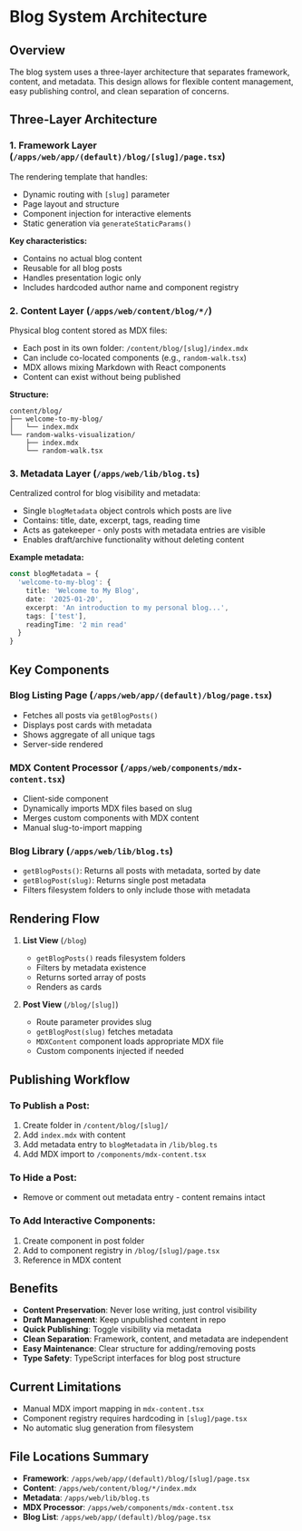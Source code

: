 # Blog System Architecture

## Overview
The blog system uses a three-layer architecture that separates framework, content, and metadata. This design allows for flexible content management, easy publishing control, and clean separation of concerns.

## Three-Layer Architecture

### 1. Framework Layer (`/apps/web/app/(default)/blog/[slug]/page.tsx`)
The rendering template that handles:
- Dynamic routing with `[slug]` parameter
- Page layout and structure
- Component injection for interactive elements
- Static generation via `generateStaticParams()`

**Key characteristics:**
- Contains no actual blog content
- Reusable for all blog posts
- Handles presentation logic only
- Includes hardcoded author name and component registry

### 2. Content Layer (`/apps/web/content/blog/*/`)
Physical blog content stored as MDX files:
- Each post in its own folder: `/content/blog/[slug]/index.mdx`
- Can include co-located components (e.g., `random-walk.tsx`)
- MDX allows mixing Markdown with React components
- Content can exist without being published

**Structure:**
```
content/blog/
├── welcome-to-my-blog/
│   └── index.mdx
└── random-walks-visualization/
    ├── index.mdx
    └── random-walk.tsx
```

### 3. Metadata Layer (`/apps/web/lib/blog.ts`)
Centralized control for blog visibility and metadata:
- Single `blogMetadata` object controls which posts are live
- Contains: title, date, excerpt, tags, reading time
- Acts as gatekeeper - only posts with metadata entries are visible
- Enables draft/archive functionality without deleting content

**Example metadata:**
```typescript
const blogMetadata = {
  'welcome-to-my-blog': {
    title: 'Welcome to My Blog',
    date: '2025-01-20',
    excerpt: 'An introduction to my personal blog...',
    tags: ['test'],
    readingTime: '2 min read'
  }
}
```

## Key Components

### Blog Listing Page (`/apps/web/app/(default)/blog/page.tsx`)
- Fetches all posts via `getBlogPosts()`
- Displays post cards with metadata
- Shows aggregate of all unique tags
- Server-side rendered

### MDX Content Processor (`/apps/web/components/mdx-content.tsx`)
- Client-side component
- Dynamically imports MDX files based on slug
- Merges custom components with MDX content
- Manual slug-to-import mapping

### Blog Library (`/apps/web/lib/blog.ts`)
- `getBlogPosts()`: Returns all posts with metadata, sorted by date
- `getBlogPost(slug)`: Returns single post metadata
- Filters filesystem folders to only include those with metadata

## Rendering Flow

1. **List View** (`/blog`)
   - `getBlogPosts()` reads filesystem folders
   - Filters by metadata existence
   - Returns sorted array of posts
   - Renders as cards

2. **Post View** (`/blog/[slug]`)
   - Route parameter provides slug
   - `getBlogPost(slug)` fetches metadata
   - `MDXContent` component loads appropriate MDX file
   - Custom components injected if needed

## Publishing Workflow

### To Publish a Post:
1. Create folder in `/content/blog/[slug]/`
2. Add `index.mdx` with content
3. Add metadata entry to `blogMetadata` in `/lib/blog.ts`
4. Add MDX import to `/components/mdx-content.tsx`

### To Hide a Post:
- Remove or comment out metadata entry - content remains intact

### To Add Interactive Components:
1. Create component in post folder
2. Add to component registry in `/blog/[slug]/page.tsx`
3. Reference in MDX content

## Benefits

- **Content Preservation**: Never lose writing, just control visibility
- **Draft Management**: Keep unpublished content in repo
- **Quick Publishing**: Toggle visibility via metadata
- **Clean Separation**: Framework, content, and metadata are independent
- **Easy Maintenance**: Clear structure for adding/removing posts
- **Type Safety**: TypeScript interfaces for blog post structure

## Current Limitations

- Manual MDX import mapping in `mdx-content.tsx`
- Component registry requires hardcoding in `[slug]/page.tsx`
- No automatic slug generation from filesystem

## File Locations Summary

- **Framework**: `/apps/web/app/(default)/blog/[slug]/page.tsx`
- **Content**: `/apps/web/content/blog/*/index.mdx`
- **Metadata**: `/apps/web/lib/blog.ts`
- **MDX Processor**: `/apps/web/components/mdx-content.tsx`
- **Blog List**: `/apps/web/app/(default)/blog/page.tsx`